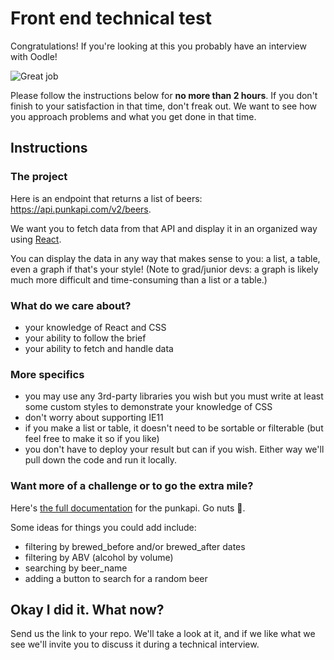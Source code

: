 # Front end technical test

Congratulations! If you're looking at this you probably have an interview with Oodle!

![Great job](https://media.giphy.com/media/xHMIDAy1qkzNS/giphy.gif)

Please follow the instructions below for **no more than 2 hours**. If you don't finish to your satisfaction in that time, don't freak out. We want to see how you approach problems and what you get done in that time.

## Instructions

### The project

Here is an endpoint that returns a list of beers: https://api.punkapi.com/v2/beers.

We want you to fetch data from that API and display it in an organized way using [React](https://reactjs.org/docs/getting-started.html).

You can display the data in any way that makes sense to you: a list, a table, even a graph if that's your style! (Note to grad/junior devs: a graph is likely much more difficult and time-consuming than a list or a table.)

### What do we care about?
- your knowledge of React and CSS
- your ability to follow the brief
- your ability to fetch and handle data

### More specifics
- you may use any 3rd-party libraries you wish but you must write at least some custom styles to demonstrate your knowledge of CSS
- don't worry about supporting IE11
- if you make a list or table, it doesn't need to be sortable or filterable (but feel free to make it so if you like)
- you don't have to deploy your result but can if you wish. Either way we'll pull down the code and run it locally.

### Want more of a challenge or to go the extra mile?
Here's [the full documentation](https://punkapi.com/documentation/v2) for the punkapi. Go nuts 🥜.

Some ideas for things you could add include: 
- filtering by brewed_before and/or brewed_after dates
- filtering by ABV (alcohol by volume)
- searching by beer_name
- adding a button to search for a random beer

## Okay I did it. What now?
Send us the link to your repo. We'll take a look at it, and if we like what we see we'll invite you to discuss it during a technical interview.
